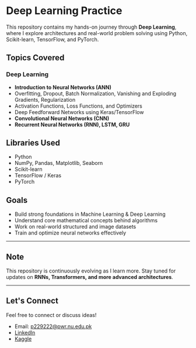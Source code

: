 # Deep Learning Practice

This repository contains my hands-on journey through **Deep Learning**, where I explore architectures and real-world problem solving using Python, Scikit-learn, TensorFlow, and PyTorch.

## Topics Covered

### Deep Learning
- **Introduction to Neural Networks (ANN)**
- Overfitting, Dropout, Batch Normalization, Vanishing and Exploding Gradients, Regularization
- Activation Functions, Loss Functions, and Optimizers
- Deep Feedforward Networks using Keras/TensorFlow
- **Convolutional Neural Networks (CNN)**
- **Recurrent Neural Networks (RNN), LSTM, GRU**

## Libraries Used
- Python
- NumPy, Pandas, Matplotlib, Seaborn
- Scikit-learn
- TensorFlow / Keras
- PyTorch

## Goals
- Build strong foundations in Machine Learning & Deep Learning
- Understand core mathematical concepts behind algorithms
- Work on real-world structured and image datasets
- Train and optimize neural networks effectively

---

## Note
This repository is continuously evolving as I learn more. Stay tuned for updates on **RNNs, Transformers, and more advanced architectures**.

---

## Let's Connect  
Feel free to connect or discuss ideas!

- Email: p229222@pwr.nu.edu.pk  
- [LinkedIn](https://linkedin.com/in/hamza-bangash)  
- [Kaggle](https://www.kaggle.com/hamzabangash1)
